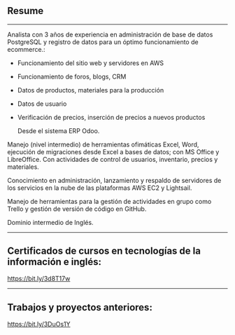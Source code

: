 # 
Resume
---
___
Analista con 3 años de experiencia en administración de base de datos PostgreSQL y registro de datos para un óptimo funcionamiento de ecommerce.:
* Funcionamiento del sitio web y servidores en AWS
* Funcionamiento de foros, blogs, CRM
* Datos de productos, materiales para la producción
* Datos de usuario
* Verificación de precios, inserción de precios a nuevos productos

    Desde el sistema ERP Odoo.

Manejo (nivel intermedio) de herramientas ofimáticas Excel, Word, ejecución de migraciones desde Excel a bases de datos; con MS Office y LibreOffice.
Con actividades de control de usuarios, inventario, precios y materiales.

Conocimiento en administración, lanzamiento y respaldo de servidores de los servicios en la nube de las plataformas AWS EC2 y Lightsail.

Manejo de herramientas para la gestión de actividades en grupo como Trello y gestión de versión de código en GitHub.

Dominio intermedio de Inglés.
___

Certificados de cursos en tecnologías de la información e inglés:
---
https://bit.ly/3d8T17w
___

Trabajos y proyectos anteriores:
---
https://bit.ly/3DuOs1Y
